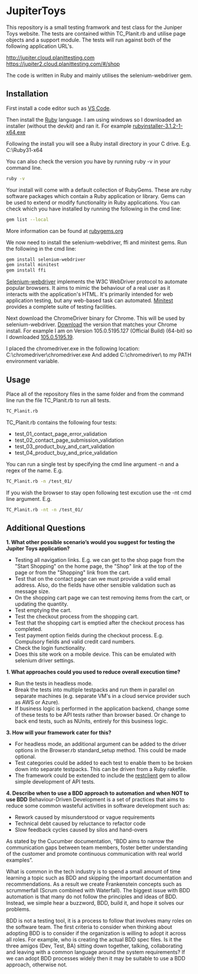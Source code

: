 # JupiterToys

This repository is a small testing framwork and test class for the Juniper Toys website.
The tests are contained within TC_Planit.rb and utilise page objects and a support module.
The tests will run against both of the following application URL's.

http://jupiter.cloud.planittesting.com 
https://jupiter2.cloud.planittesting.com/#/shop

The code is written in Ruby and mainly utilises the selenium-webdriver gem.

## Installation

First install a code editor such as [VS Code](https://code.visualstudio.com/docs/?dv=win).

Then install the [Ruby](https://rubyinstaller.org/downloads/) language.
I am using windows so I downloaded an installer (without the devkit) and ran it. For example [rubyinstaller-3.1.2-1-x64.exe](https://github.com/oneclick/rubyinstaller2/releases/download/RubyInstaller-3.1.2-1/rubyinstaller-3.1.2-1-x64.exe)

Following the install you will see a Ruby install directory in your C drive.  E.g. C:\Ruby31-x64

You can also check the version you have by running ruby -v in your command line.
```bash
ruby -v
```

Your install will come with a default collection of RubyGems.  These are ruby software packages which contain a Ruby application or library. Gems can be used to extend or modify functionality in Ruby applications.  You can check which you have installed by running the following in the cmd line:
```bash
gem list --local
```

More information can be found at [rubygems.org](https://rubygems.org/)

We now need to install the selenium-webdriver, ffi and minitest gems.  Run the following in the cmd line:
```bash
gem install selenium-webdriver
gem install minitest
gem install ffi
```

[Selenium-webdriver](https://rubygems.org/gems/selenium-webdriver) implements the W3C WebDriver protocol to automate popular browsers. It aims to mimic the behaviour of a real user as it interacts with the application's HTML. It's primarily intended for web application testing, but any web-based task can automated.  [Minitest](https://rubygems.org/gems/minitest) provides a complete suite of testing facilities.

Next download the ChromeDriver binary for Chrome.  This will be used by selenium-webdriver.
[Download](https://chromedriver.storage.googleapis.com/index.html) the version that matches your Chrome install.  For example I am on Version 105.0.5195.127 (Official Build) (64-bit) so I downloaded [105.0.5195.19](https://chromedriver.storage.googleapis.com/105.0.5195.19/chromedriver_win32.zip).

I placed the chromedriver.exe in the following location:
C:\chromedriver\chromedriver.exe
And added C:\chromedriver\ to my PATH environment variable.

## Usage

Place all of the repository files in the same folder and from the command line run the file TC_Planit.rb to run all tests.
```bash
TC_Planit.rb
```

TC_Planit.rb contains the following four tests:
- test_01_contact_page_error_validation
- test_02_contact_page_submission_validation
- test_03_product_buy_and_cart_validation
- test_04_product_buy_and_price_validation

You can run a single test by specifying the cmd line argument -n and a regex of the name.  E.g.
```bash
TC_Planit.rb -n /test_01/
```

If you wish the browser to stay open following test excution use the -nt cmd line argument.  E.g.
```bash
TC_Planit.rb -nt -n /test_01/
```

## Additional Questions
**1. What other possible scenario’s would you suggest for testing the Jupiter Toys application?**
- Testing all navigation links.  E.g. we can get to the shop page from the "Start Shopping" on the home page, the "Shop" link at the top of the page or from the "Shopping" link from the cart.
- Test that on the contact page can we must provide a valid email address.  Also, do the fields have other sensible validation such as message size.
- On the shopping cart page we can test removing items from the cart, or updating the quantity.
- Test emptying the cart.
- Test the checkout process from the shopping cart.
- Test that the shopping cart is emptied after the checkout process has completed.
- Test payment option fields during the checkout process.  E.g. Compulsory fields and valid credit card numbers.
- Check the login functionality.
- Does this site work on a mobile device.  This can be emulated with selenium driver settings.


**1. What approaches could you used to reduce overall execution time?**
- Run the tests in headless mode.
- Break the tests into multiple testpacks and run them in parallel on separate machines (e.g. separate VM's in a cloud service provider such as AWS or Azure).
- If business logic is performed in the application backend, change some of these tests to be API tests rather than browser based.  Or change to back end tests, such as NUnits, entirely for this business logic.

**3. How will your framework cater for this?**
- For headless mode, an additional argument can be added to the driver options in the Browser.rb standard_setup method.  This could be made optional.
- Test categories could be added to each test to enable them to be broken down into separate testpacks.  This can be driven from a Ruby rakefile.
- The framework could be extended to include the [restclient](https://rubygems.org/gems/restclient) gem to allow simple development of API tests.

**4. Describe when to use a BDD approach to automation and when NOT to use BDD**
Behaviour-Driven Development is a set of practices that aims to reduce some common wasteful activities in software development such as:

- Rework caused by misunderstood or vague requirements
- Technical debt caused by reluctance to refactor code
- Slow feedback cycles caused by silos and hand-overs

As stated by the Cucumber documentation, “BDD aims to narrow the communication gaps between team members, foster better understanding of the customer and promote continuous communication with real world examples”.

What is common in the tech industry is to spend a small amount of time learning a topic such as BDD and skipping the important documentation and recommendations.  As a result we create Frankenstein concepts such as scrummerfall (Scrum combined with Waterfall).  The biggest issue with BDD automation is that many do not follow the principles and ideas of BDD.  Instead, we simple hear a buzzword, BDD, build it, and hope it solves our problems.

BDD is not a testing tool, it is a process to follow that involves many roles on the software team.  The first criteria to consider when thinking about adopting BDD is to consider if the organization is willing to adopt it across all roles.  For example, who is creating the actual BDD spec files.  Is it the three amigos (Dev, Test, BA) sitting down together, talking, collaborating and leaving with a common language around the system requirements? If we can adopt BDD processes widely then it may be suitable to use a BDD approach, otherwise not.

